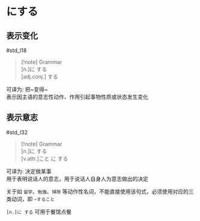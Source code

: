 
# にする

## 表示变化

 #std_l18  
> [!note] Grammar  
> [n.]に する  
> [adj.conj.] する  

可译为: 把~变得~  
表示因主语的意志性动作、作用引起事物性质或状态发生变化  

## 表示意志

 #std_l32  
> [!note] Grammar  
> [n.]に する  
> [v.attr.]こと に する  

可译为: 决定做某事  
用于表明说话人的意志，用于说话人自身人为意志做出的决定  

关于如 `留学`、`勉強`、`掃除` 等动作性名词，不能直接使用该句式，必须使用对应的三类动词，即 `~すること`  

`[n.]に する` 可用于餐馆点餐  
